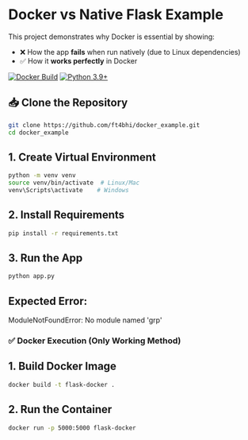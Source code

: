 # Docker vs Native Flask Example

This project demonstrates why Docker is essential by showing:
- ❌ How the app **fails** when run natively (due to Linux dependencies)
- ✅ How it **works perfectly** in Docker

[![Docker Build](https://img.shields.io/badge/Docker-Ready-blue?logo=docker)](https://docs.docker.com/get-docker/)
[![Python 3.9+](https://img.shields.io/badge/Python-3.9+-green?logo=python)](https://www.python.org/downloads/)

## 📥 Clone the Repository
```bash
git clone https://github.com/ft4bhi/docker_example.git
cd docker_example
```

## 1. Create Virtual Environment
```bash
python -m venv venv
source venv/bin/activate  # Linux/Mac
venv\Scripts\activate    # Windows
```
## 2. Install Requirements
```bash
pip install -r requirements.txt
```
## 3. Run the App 
```bash
python app.py
```
## Expected Error:
ModuleNotFoundError: No module named 'grp'

### ✅ Docker Execution (Only Working Method)

## 1. Build Docker Image
```bash
docker build -t flask-docker .
```
## 2. Run the Container
```bash
docker run -p 5000:5000 flask-docker
```
